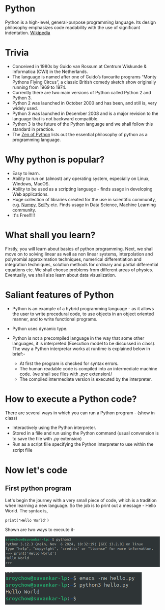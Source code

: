 # Python

Python is a high-level, general-purpose programming language. Its design philosophy emphasizes code readability with the use of significant indentation. [Wikipedia](https://en.wikipedia.org/wiki/Python_(programming_language))

# Trivia

*  Conceived in 1980s by Guido van Rossum at Centrum Wiskunde & Informatica (CWI) in the Netherlands.
*  The language is named after one of Guido’s favourite programs “Monty Pythons Flying Circus”, a classic British comedy sketch show originally running from 1969 to 1974.
* Currently there are two main versions of Python called Python 2 and Python 3.
* Python 2 was launched in October 2000 and has been, and still is, very widely used.
* Python 3 was launched in December 2008 and is a major revision to the language that is not backward compatible.
* Python 3 is the future of the Python language and we shall follow this standard in practice.
* The [Zen of Python](https://en.wikipedia.org/wiki/Zen_of_Python) lists out the essential philosophy of python as a programming language.

# Why python is popular?

* Easy to learn.
* Ability to run on (almost) any operating system, especially on Linux, Windows, MacOS.
* Ability to be used as a scripting language - finds usage in developing Web applications.
* Huge collection of libraries created for the use in scientific community, e.g. [Numpy](https://numpy.org/), [SciPy](https://scipy.org/) etc. Finds usage in Data Science, Machine Learning community.
* It's Free!!!!!

# What shall you learn?

Firstly, you will learn about basics of python programming. Next, we shall move on to solving linear as well as non linear systems, interpolation and polynomial approximation techniques, numerical differentiation and integration techniques, solution methods for ordinary and partial differential equations etc. We shall choose problems from different areas of physics. Eventually, we shall also learn about data visualization.

# Saliant features of Python

* Python is an example of a hybrid programming language - as it allows the user to write procedural code, to use objects in an object oriented manner, and to write functional programs.

* Python uses dynamic type.

* Python is not a precompiled language in the way that some other languages, it is interpreted (Execution model to be discussed in class). The way a Python interpretar works at runtime is explained below in brief:-
  * At first the program is checked for syntax errors.
  * The human readable code is compiled into an intermediate machine code. (we shall see files with _.pyc_ extension)/
  * The compiled intermediate version is executed by the interpreter.

# How to execute a Python code?

There are several ways in which you can run a Python program - (show in class)
* Interactively using the Python interpreter.
* Stored in a ﬁile and run using the Python command (usual convension is to save the file with _.py_ extension)
* Run as a script ﬁile specifying the Python interpreter to use within the script ﬁile

# Now let's code

## First python program

Let's begin the journey with a very small piece of code, which is a tradition when learning a new language. So the job is to print out a message - Hello World. The syntax is, 

```
print('Hello World')
```

Shown are two ways to execute it-

![Running interactively](https://github.com/sroychow/numericalmethods/blob/main/images/helloWorld1.png)

![Running via script](../images/helloWorld2.png)


